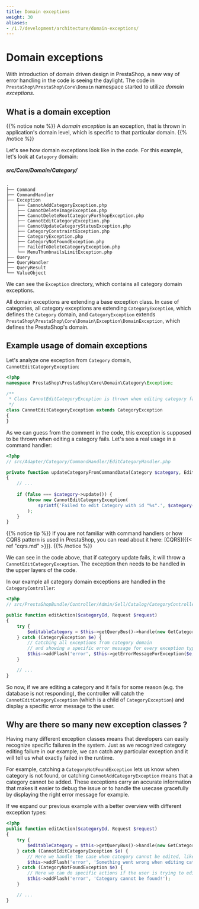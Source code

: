 ```yaml
---
title: Domain exceptions
weight: 30
aliases:
- /1.7/development/architecture/domain-exceptions/
---
```


# Domain exceptions

With introduction of domain driven design in PrestaShop, a new way of error handling in the code is seeing the daylight.
The code in `PrestaShop\PrestaShop\Core\Domain` namespace started to utilize *domain exceptions*.

## What is a domain exception

{{% notice note %}}
A *domain exception* is an exception, that is thrown in application's domain level, which is specific to that particular domain.
{{% /notice %}}

Let's see how domain exceptions look like in the code.
For this example, let's look at `Category` domain: 

##### src/Core/Domain/Category/
```
.
├── Command
├── CommandHandler
├── Exception
│   ├── CannotAddCategoryException.php
│   ├── CannotDeleteImageException.php
│   ├── CannotDeleteRootCategoryForShopException.php
│   ├── CannotEditCategoryException.php
│   ├── CannotUpdateCategoryStatusException.php
│   ├── CategoryConstraintException.php
│   ├── CategoryException.php
│   ├── CategoryNotFoundException.php
│   ├── FailedToDeleteCategoryException.php
│   └── MenuThumbnailsLimitException.php
├── Query
├── QueryHandler
├── QueryResult
└── ValueObject
```

We can see the `Exception` directory, which contains all category domain exceptions. 

All domain exceptions are extending a base exception class. 
In case of categories, all category exceptions are extending `CategoryException`, which defines the `Category` domain,
and `CategoryException` extends `PrestaShop\PrestaShop\Core\Domain\Exception\DomainException`, 
which defines the PrestaShop's domain.

## Example usage of domain exceptions

Let's analyze one exception from `Category` domain, `CannotEditCategoryException`:

```php
<?php
namespace PrestaShop\PrestaShop\Core\Domain\Category\Exception;

/**
 * Class CannotEditCategoryException is thrown when editing category fails.
 */
class CannotEditCategoryException extends CategoryException
{
}
```

As we can guess from the comment in the code, this exception is supposed to be thrown when editing a category fails.
Let's see a real usage in a command handler:

```php
<?php
// src/Adapter/Category/CommandHandler/EditCategoryHandler.php

private function updateCategoryFromCommandData(Category $category, EditCategoryCommand $command)
{
    // ... 
    
    if (false === $category->update()) {
        throw new CannotEditCategoryException(
            sprintf('Failed to edit Category with id "%s".', $category->id)
        );
    }
}
```

{{% notice tip %}}
If you are not familiar with command handlers or how CQRS pattern is used in PrestaShop, you can read about it here: [CQRS]({{< ref "cqrs.md" >}}).
{{% /notice %}}

We can see in the code above, that if category update fails, it will throw a `CannotEditCategoryException`. 
The exception then needs to be handled in the upper layers of the code. 

In our example all category domain exceptions are handled in the `CategoryController`:

```php
<?php
// src/PrestaShopBundle/Controller/Admin/Sell/Catalog/CategoryController.php

public function editAction($categoryId, Request $request)
{
    try {
        $editableCategory = $this->getQueryBus()->handle(new GetCategoryForEditing((int) $categoryId));
    } catch (CategoryException $e) {
        // Catching all exceptions from category domain
        // and showing a specific error message for every exception type.
        $this->addFlash('error', $this->getErrorMessageForException($e, $this->getErrorMessages()));
    }

    // ...
}
```

So now, if we are editing a category and it fails for some reason (e.g. the database is not responding),
the controller will catch the `CannotEditCategoryException` (which is a child of `CategoryException`) and display a specific error message to the user.

## Why are there so many new exception classes ?

Having many different exception classes means that developers can easily recognize specific failures in the system.
Just as we recognized category editing failure in our example, we can catch any particular exception and it will tell us what exactly failed in the runtime.

For example, catching a `CategoryNotFoundException` lets us know when category is not found,
or catching `CannotAddCategoryException` means that a category cannot be added. These exceptions carry an accurate information that makes it easier to debug the issue or to handle the usecase gracefully by displaying the right error message for example.

If we expand our previous example with a better overview with different exception types:

```php
<?php
public function editAction($categoryId, Request $request)
{
    try {
        $editableCategory = $this->getQueryBus()->handle(new GetCategoryForEditing((int) $categoryId));
    } catch (CannotEditCategoryException $e) {
        // Here we handle the case when category cannot be edited, like display a specific error message and suggestions to fix it.
        $this->addFlash('error', 'Something went wrong when editing category.');
    } catch (CategoryNotFoundException $e) {
        // Here we can do specific actions if the user is trying to edit a category that cannot be found, like redirect to category listing.
        $this->addFlash('error', 'Category cannot be found!');
    }

    // ...
}
```
